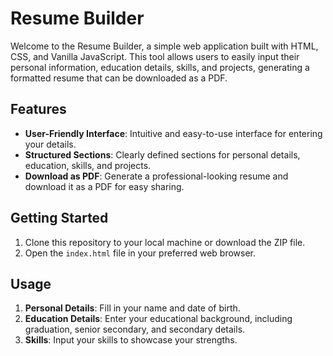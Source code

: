 # Resume Builder

Welcome to the Resume Builder, a simple web application built with HTML, CSS, and Vanilla JavaScript. This tool allows users to easily input their personal information, education details, skills, and projects, generating a formatted resume that can be downloaded as a PDF.

## Features

- **User-Friendly Interface**: Intuitive and easy-to-use interface for entering your details.
- **Structured Sections**: Clearly defined sections for personal details, education, skills, and projects.
- **Download as PDF**: Generate a professional-looking resume and download it as a PDF for easy sharing.

## Getting Started

1. Clone this repository to your local machine or download the ZIP file.
2. Open the `index.html` file in your preferred web browser.

## Usage

1. **Personal Details**: Fill in your name and date of birth.
2. **Education Details**: Enter your educational background, including graduation, senior secondary, and secondary details.
3. **Skills**: Input your skills to showcase your strengths.
